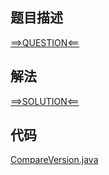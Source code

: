 ## 题目描述

[==>QUESTION<==](https://leetcode.cn/problems/compare-version-numbers/)

## 解法

[==>SOLUTION<==](https://leetcode.cn/problems/compare-version-numbers/solutions/970416/bi-jiao-ban-ben-hao-by-leetcode-solution-k6wi/)

## 代码

[CompareVersion.java](https://github.com/Marshal7cc/leetcode-java/blob/master/src/string/CompareVersion.java)


